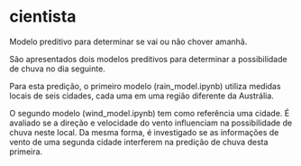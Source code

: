 # cientista
Modelo preditivo para determinar se vai ou não chover amanhã. 

São apresentados dois modelos preditivos para determinar a possibilidade de chuva no dia seguinte.

Para esta predição, o primeiro modelo (rain_model.ipynb) utiliza medidas locais de seis cidades, cada uma em uma região diferente da Austrália. 

O segundo modelo (wind_model.ipynb) tem como referência uma cidade. É avaliado se a direção e velocidade do vento influenciam na possibilidade de chuva neste local. Da mesma forma, é investigado se as informações de vento de uma segunda cidade interferem na predição de chuva desta primeira.
